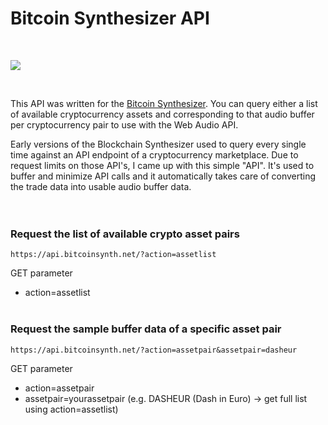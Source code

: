 # Bitcoin Synthesizer API

<br>

![](https://media.giphy.com/media/KPDZ55SvovQv6/giphy.gif)

<br>

This API was written for the [Bitcoin Synthesizer](https://bitcoinsynth.net/). You can query either a list of available cryptocurrency assets and corresponding to that audio buffer per cryptocurrency pair to use with the Web Audio API.

Early versions of the Blockchain Synthesizer used to query every single time against an API endpoint of a cryptocurrency marketplace. Due to request limits on those API's, I came up with this simple "API". It's used to buffer and minimize API calls and it automatically takes care of converting the trade data into usable audio buffer data.
<br><br><br>


### Request the list of available crypto asset pairs
```https://api.bitcoinsynth.net/?action=assetlist```

GET parameter
* action=assetlist
<br><br>


### Request the sample buffer data of a specific asset pair
```https://api.bitcoinsynth.net/?action=assetpair&assetpair=dasheur```

GET parameter
* action=assetpair
* assetpair=yourassetpair (e.g. DASHEUR (Dash in Euro) -> get full list using action=assetlist)
